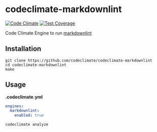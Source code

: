 # codeclimate-markdownlint

[![Code Climate](https://codeclimate.com/github/codeclimate/codeclimate-markdownlint/badges/gpa.svg)](https://codeclimate.com/github/codeclimate/codeclimate-markdownlint)
[![Test Coverage](https://codeclimate.com/github/codeclimate/codeclimate-markdownlint/badges/coverage.svg)](https://codeclimate.com/github/codeclimate/codeclimate-markdownlint/coverage)

Code Climate Engine to run [markdownlint][mdl]

## Installation

```
git clone https://github.com/codeclimate/codeclimate-markdownlint
cd codeclimate-markdownlint
make
```

## Usage

**.codeclimate.yml**

```yml
engines:
  markdownlint:
    enabled: true
```

```
codeclimate analyze
```

[mdl]: https://github.com/mivok/markdownlint
